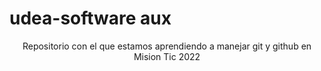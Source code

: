 # udea-software aux
<div align="center">
Repositorio con el que estamos aprendiendo a manejar git y github en Mision Tic 2022
</div>
